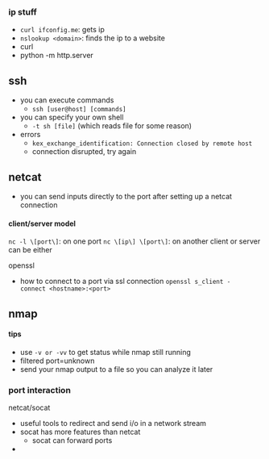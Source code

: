 ### ip stuff
- ```curl ifconfig.me```: gets ip
- ```nslookup <domain>```: finds the ip to a website
- curl
- python -m http.server
## ssh
- you can execute commands 
	- ```ssh [user@host] [commands]```
- you can specify your own shell
	- ```-t sh [file]``` (which reads file for some reason)
- errors
	- ```kex_exchange_identification: Connection closed by remote host```
	- connection disrupted, try again

## netcat
- you can send inputs directly to the port after setting up a netcat connection

#### client/server model

```nc -l \[port\]```: on one port
```nc \[ip\] \[port\]```: on another
client or server can be either


openssl

- how to connect to a port via ssl connection 
```openssl s_client -connect <hostname>:<port>```

## nmap

#### tips
- use ```-v or -vv``` to get status while nmap still running
- filtered port=unknown
- send your nmap output to a file so you can analyze it later


### port interaction
netcat/socat
- useful tools to redirect and send i/o in a network stream
- socat has more features than netcat
	- socat can forward ports
- 